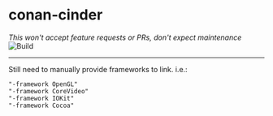 # conan-cinder
_This won't accept feature requests or PRs, don't expect maintenance_
![Build](https://github.com/yamadapc/conan-cinder/workflows/Build/badge.svg)
- - -
Still need to manually provide frameworks to link. i.e.:

```
"-framework OpenGL"
"-framework CoreVideo"
"-framework IOKit"
"-framework Cocoa"
```
